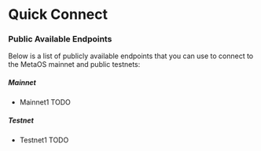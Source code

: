 # Quick Connect

### Public Available Endpoints

Below is a list of publicly available endpoints that you can use to connect to the MetaOS mainnet and public testnets:

##### Mainnet

- Mainnet1 TODO

##### Testnet

- Testnet1 TODO

